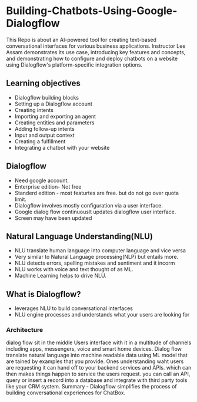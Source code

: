 # Building-Chatbots-Using-Google-Dialogflow
This Repo is about an AI-powered tool for creating text-based conversational interfaces for various business applications. Instructor Lee Assam demonstrates its use case, introducing key features and concepts, and demonstrating how to configure and deploy chatbots on a website using Dialogflow's platform-specific integration options.

## Learning objectives
* Dialogflow building blocks
* Setting up a Dialogflow account
* Creating intents
* Importing and exporting an agent
* Creating entities and parameters
* Adding follow-up intents
* Input and output context
* Creating a fulfillment
* Integrating a chatbot with your website


## Dialogflow

* Need google account.
* Enterprise edition- Not free
* Standerd edition - most featurtes are free. but do not go over quota limit.
* Dialogflow involves mostly configuration via a user interface.
* Google dialog flow continuouslt updates dialogflow user interface.
* Screen may have been updated

## Natural Language Understanding(NLU)

* NLU translate human language into computer language and vice versa
* Very similar to Natural Language processing(NLP) but entails more.
* NLU detects errors, spelling mistakes and sentiment and it incorm
* NLU works with voice and text thought of as ML.
* Machine Learning helps to drive NLU.


## What is Dialogflow?

* leverages NLU to build conversational interfaces
* NLU engine processes and understands what your users are looking for

### Architecture 

dialog flow sit in the middle
Users interface with it in a multitude of channels including apps, messengers, voice and smart home devices.
Dialog flow translate natural language into machine readable data using ML model that are tained by examples that you provide.
Ones understanding waht users are requesting it can hand off to your backend services and APIs. which can then makes things happen to service the users request.
you can call an API, query or insert a record into a database and integrate with third party tools like your CRM system.
Summary - Dialogflow simplifies the process of building conversational experiences for ChatBox.










